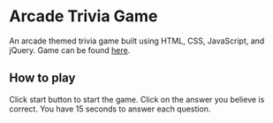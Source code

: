# Arcade Trivia Game

An arcade themed trivia game built using HTML, CSS, JavaScript, and jQuery. Game can be found [here](https://brianduongh.github.io/TriviaGame/).

## How to play

Click start button to start the game. Click on the answer you believe is correct. You have 15 seconds to answer each question.
